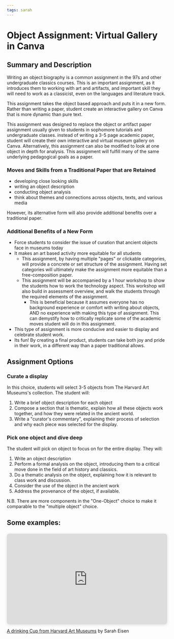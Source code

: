 ```yaml
---
tags: sarah
---
```

# Object Assignment: Virtual Gallery in Canva

## Summary and Description
Writing an object biography is a common assignment in the 97s and other undergraduate classics courses. This is an important assignment, as it introduces them to working with art and artifacts, and important skill they will need to work as a classicist, even on the languages and literature track.  

This assignment takes the object based approach and puts it in a new form. Rather than writing a paper, student create an interactive gallery on Canva that is more dynamic than pure text.

This assignment was designed to replace the object or artifact paper assignment usually given to students in sophomore tutorials and undergraduate classes. instead of writing a 3-5 page academic paper, student will create their own interactive and virtual museum gallery on Canva. Alternatively, this assignment can also be modified to look at one object in depth for analysis. This assignment will fulfill many of the same underlying pedagogical goals as a paper. 
### Moves and Skills from a Traditional Paper that are Retained
* developing close looking skills
* writing an object description 
* conducting object analysis
* think about themes and connections across objects, texts, and various media

However, its alternative form will also provide additional benefits over a traditional paper. 

### Additional Benefits of a New Form
* Force students to consider the issue of curation that ancient objects face in museums today
* It makes an art based activity more equitable for all students
    * This assignment, by having multiple "pages" or clickable categories, will provide a concrete or set structure of the assignment. Having set categories will ultimately make the assignment more equitable than a free-composition paper.
    * This assignment will be accompanied by a 1 hour workshop to show the students how to work the technology aspect. This workshop will also build in assessment overview, and walk the students through the required elements of the assignment.
        * This is beneficial because it assumes everyone has no background experience or comfort with writing about objects, AND no experience with making this type of assignment. This can demystify how to critically replicate some of the academic moves student will do in this assignment.
* This type of assignment is more conducive and easier to display and celebrate student work. 
* Its fun! By creating a final product, students can take both joy and pride in their work, in a different way than a paper traditional allows.

## Assignment Options
### Curate a display
In this choice, students will select 3-5 objects from The Harvard Art Museums's collection. The student will: 
 1. Write a brief object description for each object
 2. Compose a section that is thematic, explain how all these objects work together, and how they were related in the ancient world. 
 3.  Write a "curator's commentary", explaining their process of selection and why each piece was selected for the display. 


### Pick one object and dive deep
The student will pick on object to focus on for the entire display. They will:
1. Write an object description 
2. Perform a formal analysis on the object, introducing them to a critical move done in the field of art history and classics. 
3. Do a thematic analysis on the object, explaining how it is relevant to class work and discussion. 
4. Consider the use of the object in the ancient work
5. Address the provenance of the object, if available. 

N.B. There are more components in the "One-Object" choice to make it comparable to the "multiple object" choice.  


## Some examples: 
<div style="position: relative; width: 100%; height: 0; padding-top: 56.2500%; padding-bottom: 0; box-shadow: 0 2px 8px 0 rgba(63,69,81,0.16); margin-top: 1.6em; margin-bottom: 0.9em; overflow: hidden; border-radius: 8px; will-change: transform;">  <iframe loading="lazy" style="position: absolute; width: 100%; height: 100%; top: 0; left: 0; border: none; padding: 0;margin: 0;"    src="https:&#x2F;&#x2F;www.canva.com&#x2F;design&#x2F;DAFSl2lXfsM&#x2F;view?embed" allowfullscreen="allowfullscreen" allow="fullscreen">  </iframe></div><a href="https:&#x2F;&#x2F;www.canva.com&#x2F;design&#x2F;DAFSl2lXfsM&#x2F;view?utm_content=DAFSl2lXfsM&amp;utm_campaign=designshare&amp;utm_medium=embeds&amp;utm_source=link" target="_blank" rel="noopener">A drinking Cup from Harvard Art Museums</a> by Sarah Eisen


 